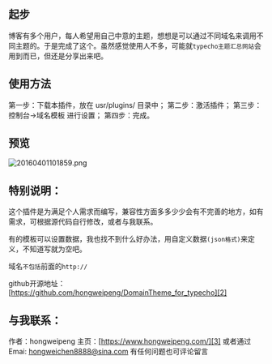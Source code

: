 ## 起步 ##
博客有多个用户，每人希望用自己中意的主题，想想是可以通过不同域名来调用不同主题的。于是完成了这个。虽然感觉使用人不多，可能就`typecho主题汇总网站`会用到而已，但还是分享出来吧。

## 使用方法 ##

第一步：下载本插件，放在 usr/plugins/ 目录中；
第二步：激活插件；
第三步：控制台->域名模板 进行设置；
第四步：完成。

## 预览

![20160401101859.png][1]

## 特别说明：

这个插件是为满足个人需求而编写，兼容性方面多多少少会有不完善的地方，如有需求，可根据源代码自行修改，或者与我联系。

有的模板可以设置数据，我也找不到什么好办法，用自定义数据`(json格式)`来定义，不知道写就为空吧。

域名`不包括`前面的`http://`

github开源地址：[https://github.com/hongweipeng/DomainTheme_for_typecho][2]

## 与我联系：

作者：hongweipeng
主页：[https://www.hongweipeng.com/][3]
或者通过 Emai: hongweichen8888@sina.com
有任何问题也可评论留言


  [1]: https://www.hongweipeng.com/usr/uploads/2016/04/3457184789.png
  [2]: https://github.com/hongweipeng/DomainTheme_for_typecho
  [3]: https://www.hongweipeng.com/